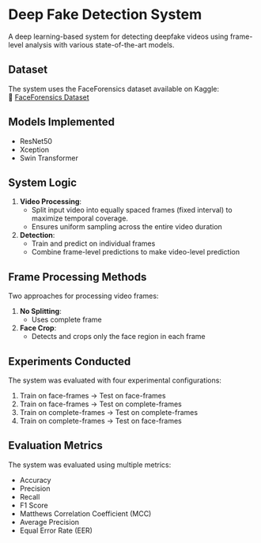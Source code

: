 # Deep Fake Detection System

A deep learning-based system for detecting deepfake videos using frame-level analysis with various state-of-the-art models.

## Dataset

The system uses the FaceForensics dataset available on Kaggle:  
:link: [FaceForensics Dataset](https://www.kaggle.com/datasets/greatgamedota/faceforensics)

## Models Implemented

- ResNet50
- Xception
- Swin Transformer

## System Logic

1. **Video Processing**:
   - Split input video into equally spaced frames (fixed interval) to maximize temporal coverage.
   - Ensures uniform sampling across the entire video duration
2. **Detection**:
   - Train and predict on individual frames
   - Combine frame-level predictions to make video-level prediction

## Frame Processing Methods

Two approaches for processing video frames:

1. **No Splitting**:
   - Uses complete frame
2. **Face Crop**:
   - Detects and crops only the face region in each frame

## Experiments Conducted

The system was evaluated with four experimental configurations:

1. Train on face-frames → Test on face-frames
2. Train on face-frames → Test on complete-frames
3. Train on complete-frames → Test on complete-frames
4. Train on complete-frames → Test on face-frames

## Evaluation Metrics

The system was evaluated using multiple metrics:

- Accuracy
- Precision
- Recall
- F1 Score
- Matthews Correlation Coefficient (MCC)
- Average Precision
- Equal Error Rate (EER)
